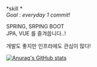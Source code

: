 
*skill *   
 *Goal : everyday 1 commit!*     
   
 SPRING, SRPING BOOT  
 JPA, VUE 를 즐겨씁니다..!  
   
 개발도 좋지만 인프라에도 관심이 많다!  
 
[![Anurag's GitHub stats](https://github-readme-stats.vercel.app/api?username=JunnyJun&show_icons=true&theme=synthwave)](https://github.com/anuraghazra/github-readme-stats)

